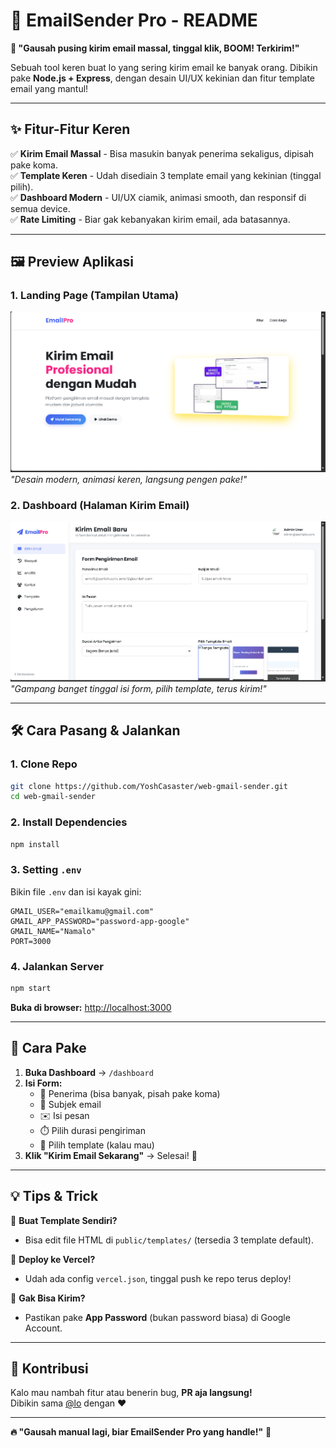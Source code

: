 # **📮 EmailSender Pro - README**  

**🚀 "Gausah pusing kirim email massal, tinggal klik, BOOM! Terkirim!"**  

Sebuah tool keren buat lo yang sering kirim email ke banyak orang. Dibikin pake **Node.js + Express**, dengan desain UI/UX kekinian dan fitur template email yang mantul!  

---

## **✨ Fitur-Fitur Keren**  

✅ **Kirim Email Massal** - Bisa masukin banyak penerima sekaligus, dipisah pake koma.  
✅ **Template Keren** - Udah disediain 3 template email yang kekinian (tinggal pilih).  
✅ **Dashboard Modern** - UI/UX ciamik, animasi smooth, dan responsif di semua device.  
✅ **Rate Limiting** - Biar gak kebanyakan kirim email, ada batasannya.  

---

## **🖼️ Preview Aplikasi**  

### **1. Landing Page (Tampilan Utama)**  
![Landing Page Preview](./ppg.png)  
*"Desain modern, animasi keren, langsung pengen pake!"*  

### **2. Dashboard (Halaman Kirim Email)**  
![Dashboard Preview](./dbh.png)  
*"Gampang banget tinggal isi form, pilih template, terus kirim!"*  

---

## **🛠️ Cara Pasang & Jalankan**  

### **1. Clone Repo**  
```bash
git clone https://github.com/YoshCasaster/web-gmail-sender.git
cd web-gmail-sender
```

### **2. Install Dependencies**  
```bash
npm install
```

### **3. Setting `.env`**  
Bikin file `.env` dan isi kayak gini:  
```env
GMAIL_USER="emailkamu@gmail.com"
GMAIL_APP_PASSWORD="password-app-google"
GMAIL_NAME="Namalo"
PORT=3000
```

### **4. Jalankan Server**  
```bash
npm start
```
**Buka di browser:** [http://localhost:3000](http://localhost:3000)  

---

## **🚀 Cara Pake**  

1. **Buka Dashboard** → `/dashboard`  
2. **Isi Form:**  
   - 📩 Penerima (bisa banyak, pisah pake koma)  
   - 📌 Subjek email  
   - ✉️ Isi pesan  
   - ⏱️ Pilih durasi pengiriman  
   - 🎨 Pilih template (kalau mau)  
3. **Klik "Kirim Email Sekarang"** → Selesai! 🎉  

---

## **💡 Tips & Trick**  

🔹 **Buat Template Sendiri?**  
- Bisa edit file HTML di `public/templates/` (tersedia 3 template default).  

🔹 **Deploy ke Vercel?**  
- Udah ada config `vercel.json`, tinggal push ke repo terus deploy!  

🔹 **Gak Bisa Kirim?**  
- Pastikan pake **App Password** (bukan password biasa) di Google Account.  

---

## **📌 Kontribusi**  

Kalo mau nambah fitur atau benerin bug, **PR aja langsung!**  
Dibikin sama [@lo](https://github.com/YoshCasaster) dengan ❤️  

---

**🔥 "Gausah manual lagi, biar EmailSender Pro yang handle!"** 🚀